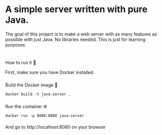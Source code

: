 # A simple server written with pure Java.
The goal of this project is to make a web server with as many features as possible with just Java. No libraries needed. This is just for learning purposes.
#
How to run it 🤔

First, make sure you have Docker installed.

###
Build the Docker image 🔨
```
docker build -t java-server .
```

###
Run the container ⚙️
```
docker run -p 8080:8080 java-server
```
####
And go to http://localhost:8080 on your browser
